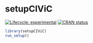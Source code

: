 
<!-- README.md is generated from README.Rmd. Please edit that file -->

# setupCIViC

<!-- badges: start -->

[![Lifecycle:
experimental](https://img.shields.io/badge/lifecycle-experimental-orange.svg)](https://lifecycle.r-lib.org/articles/stages.html#experimental)
[![CRAN
status](https://www.r-pkg.org/badges/version/setupCIViC)](https://CRAN.R-project.org/package=setupCIViC)
<!-- badges: end -->

``` r
library(setupCIViC)
run_setup()
```
